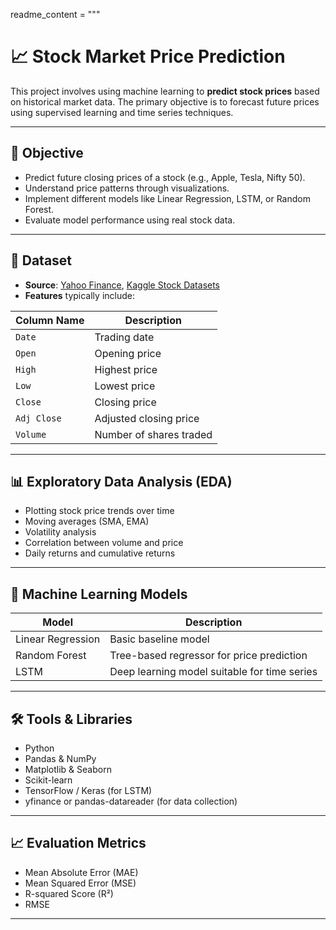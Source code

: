 readme_content = """
# 📈 Stock Market Price Prediction

This project involves using machine learning to **predict stock prices** based on historical market data. The primary objective is to forecast future prices using supervised learning and time series techniques.

---

## 🧠 Objective

- Predict future closing prices of a stock (e.g., Apple, Tesla, Nifty 50).
- Understand price patterns through visualizations.
- Implement different models like Linear Regression, LSTM, or Random Forest.
- Evaluate model performance using real stock data.

---

## 📂 Dataset

- **Source**: [Yahoo Finance](https://finance.yahoo.com), [Kaggle Stock Datasets](https://www.kaggle.com/datasets)
- **Features** typically include:

| Column Name | Description |
|-------------|-------------|
| `Date`      | Trading date |
| `Open`      | Opening price |
| `High`      | Highest price |
| `Low`       | Lowest price |
| `Close`     | Closing price |
| `Adj Close` | Adjusted closing price |
| `Volume`    | Number of shares traded |

---

## 📊 Exploratory Data Analysis (EDA)

- Plotting stock price trends over time
- Moving averages (SMA, EMA)
- Volatility analysis
- Correlation between volume and price
- Daily returns and cumulative returns

---

## 🤖 Machine Learning Models

| Model             | Description |
|------------------|-------------|
| Linear Regression | Basic baseline model |
| Random Forest     | Tree-based regressor for price prediction |
| LSTM              | Deep learning model suitable for time series |

---

## 🛠 Tools & Libraries

- Python
- Pandas & NumPy
- Matplotlib & Seaborn
- Scikit-learn
- TensorFlow / Keras (for LSTM)
- yfinance or pandas-datareader (for data collection)

---

## 📈 Evaluation Metrics

- Mean Absolute Error (MAE)
- Mean Squared Error (MSE)
- R-squared Score (R²)
- RMSE

---


